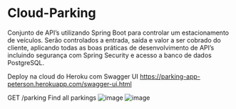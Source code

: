# Cloud-Parking

Conjunto de API’s utilizando Spring Boot para controlar um estacionamento de veículos. Serão controlados a entrada, saída e valor a ser cobrado do cliente, aplicando todas as boas práticas de desenvolvimento de API’s incluindo segurança com Spring Security e acesso a banco de dados PostgreSQL.



Deploy na cloud do Heroku com Swagger UI
https://parking-app-peterson.herokuapp.com/swagger-ui.html


GET /parking Find all parkings
![image](https://user-images.githubusercontent.com/84036142/183156788-85632f69-456c-4509-9ffe-4fb4a81f8598.png)
![image](https://user-images.githubusercontent.com/84036142/183156841-9a9f75df-7b51-4ac6-a458-41177fd0ced0.png)
